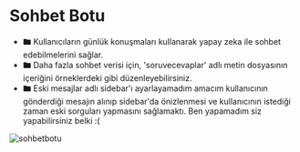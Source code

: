 # Sohbet Botu
- 🖿 Kullanıcıların günlük konuşmaları kullanarak yapay zeka ile sohbet edebilmelerini sağlar.
- 🖿 Daha fazla sohbet verisi için, 'soruvecevaplar' adlı metin dosyasının içeriğini örneklerdeki gibi düzenleyebilirsiniz.
- 🖿 Eski mesajlar adlı sidebar'ı ayarlayamadım amacım kullanıcının gönderdiği mesajın alınıp sidebar'da önizlenmesi ve kullanıcının istediği zaman eski sorguları yapmasını sağlamaktı. Ben yapamadım siz yapabilirsiniz belki :(

![sohbetbotu](https://user-images.githubusercontent.com/89976977/210099835-42200a76-f16d-4003-9f0b-294c1811e17a.gif)
